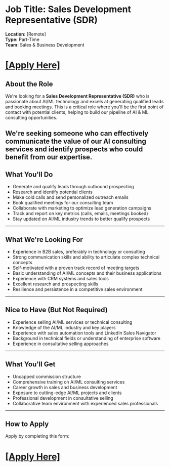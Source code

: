 # Job Title: Sales Development Representative (SDR)

**Location:** [Remote]  
**Type:** Part-Time  
**Team:** Sales & Business Development

# [[Apply Here]](https://app.youform.com/forms/v5fotrbw)



## About the Role

We're looking for a **Sales Development Representative (SDR)** who is passionate about AI/ML technology and excels at generating qualified leads and booking meetings. This is a critical role where you'll be the first point of contact with potential clients, helping to build our pipeline of AI & ML consulting opportunities.

We're seeking someone who can effectively communicate the value of our AI consulting services and identify prospects who could benefit from our expertise.
---

## What You'll Do

- Generate and qualify leads through outbound prospecting
- Research and identify potential clients
- Make cold calls and send personalized outreach emails
- Book qualified meetings for our consulting team
- Collaborate with marketing to optimize lead generation campaigns
- Track and report on key metrics (calls, emails, meetings booked)
- Stay updated on AI/ML industry trends to better qualify prospects

---

## What We're Looking For

- Experience in B2B sales, preferably in technology or consulting
- Strong communication skills and ability to articulate complex technical concepts
- Self-motivated with a proven track record of meeting targets
- Basic understanding of AI/ML concepts and their business applications
- Experience with CRM systems and sales tools
- Excellent research and prospecting skills
- Resilience and persistence in a competitive sales environment

---

## Nice to Have (But Not Required)

- Experience selling AI/ML services or technical consulting
- Knowledge of the AI/ML industry and key players
- Experience with sales automation tools and LinkedIn Sales Navigator
- Background in technical fields or understanding of enterprise software
- Experience in consultative selling approaches

---

## What You'll Get

- Uncapped commission structure
- Comprehensive training on AI/ML consulting services
- Career growth in sales and business development
- Exposure to cutting-edge AI/ML projects and clients
- Professional development in consultative selling
- Collaborative team environment with experienced sales professionals

---

## How to Apply


Apply by completing this form:


# [[Apply Here]](https://app.youform.com/forms/gkyfndxr)